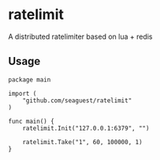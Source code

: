 # ratelimit

A distributed ratelimiter based on lua + redis

## Usage


``` 
package main

import (
	"github.com/seaguest/ratelimit"
)

func main() {
	ratelimit.Init("127.0.0.1:6379", "")

	ratelimit.Take("1", 60, 100000, 1)
}

```
